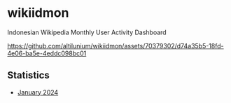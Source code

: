 # wikiidmon
Indonesian Wikipedia Monthly User Activity Dashboard

https://github.com/altilunium/wikiidmon/assets/70379302/d74a35b5-18fd-4e06-ba5e-4eddc098bc01

## Statistics 
* [January 2024](https://altilunium.github.io/wikiidmon/jan24/)
